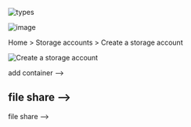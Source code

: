 
![types](https://github.com/user-attachments/assets/cf66b415-a0e2-42b9-b300-b8c5d73dbecb)

![image](https://github.com/user-attachments/assets/65013745-f641-4ab9-8f75-3e78946b5a8a)

Home > Storage accounts > Create a storage account

![Create a storage account](https://github.com/user-attachments/assets/df593ecb-61c0-4fdc-8266-40cf7d9282d9)

add container --> 

## file share -->
file share -->
